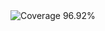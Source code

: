 <!-- Coverage Badge -->
<img src="https://img.shields.io/badge/Coverage-96.92%25-green" alt="Coverage 96.92%">